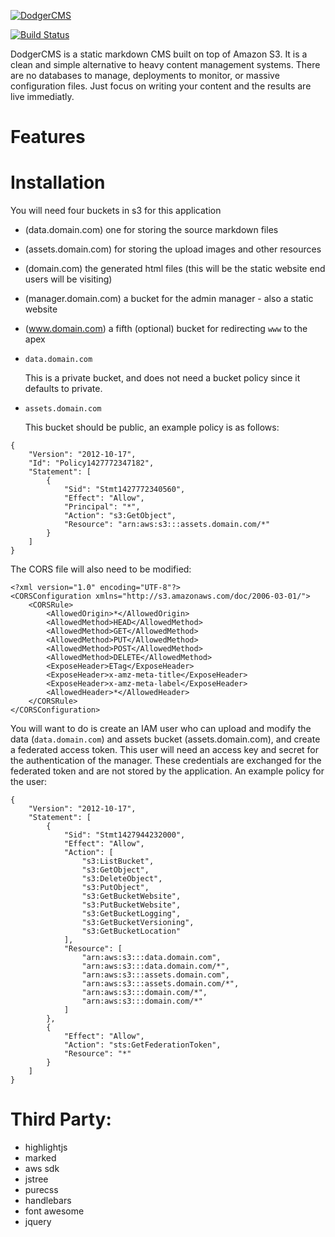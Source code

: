 [![DodgerCMS](http://i.imgur.com/EmVj8OL.png)](http://dodgercms.com/)

[![Build Status](https://travis-ci.org/ChrisZieba/dodgercms.svg)](https://travis-ci.org/ChrisZieba/dodgercms)
 
DodgerCMS is a static markdown CMS built on top of Amazon S3. It is a clean and simple alternative to heavy content management systems. There are no databases to manage, deployments to monitor, or massive configuration files. Just focus on writing your content and the results are live immediatly. 

# Features

# Installation

You will need four buckets in s3 for this application

- (data.domain.com) one for storing the source markdown files
- (assets.domain.com) for storing the upload images and other resources
- (domain.com) the generated html files (this will be the static website end users will be visiting)
- (manager.domain.com) a bucket for the admin manager - also a static website
- (www.domain.com) a fifth (optional) bucket for redirecting `www` to the apex

- `data.domain.com`

   This is a private bucket, and does not need a bucket policy since it defaults to private.

- `assets.domain.com`

   This bucket should be public, an example policy is as follows:

```
{
	"Version": "2012-10-17",
	"Id": "Policy1427772347182",
	"Statement": [
		{
			"Sid": "Stmt1427772340560",
			"Effect": "Allow",
			"Principal": "*",
			"Action": "s3:GetObject",
			"Resource": "arn:aws:s3:::assets.domain.com/*"
		}
	]
}

```

The CORS file will also need to be modified:

```
<?xml version="1.0" encoding="UTF-8"?>
<CORSConfiguration xmlns="http://s3.amazonaws.com/doc/2006-03-01/">
    <CORSRule>
        <AllowedOrigin>*</AllowedOrigin>
        <AllowedMethod>HEAD</AllowedMethod>
        <AllowedMethod>GET</AllowedMethod>
        <AllowedMethod>PUT</AllowedMethod>
        <AllowedMethod>POST</AllowedMethod>
        <AllowedMethod>DELETE</AllowedMethod>
        <ExposeHeader>ETag</ExposeHeader>
        <ExposeHeader>x-amz-meta-title</ExposeHeader>
        <ExposeHeader>x-amz-meta-label</ExposeHeader>
        <AllowedHeader>*</AllowedHeader>
    </CORSRule>
</CORSConfiguration>

```

You will want to do is create an IAM user who can upload and modify the data (`data.domain.com`) and assets bucket (assets.domain.com), and create a federated access token. This user will need an access key and secret for the authentication of the manager. These credentials are exchanged for the federated token and are not stored by the application. An example policy for the user:

```
{
    "Version": "2012-10-17",
    "Statement": [
        {
            "Sid": "Stmt1427944232000",
            "Effect": "Allow",
            "Action": [
                "s3:ListBucket",
                "s3:GetObject",
                "s3:DeleteObject",
                "s3:PutObject",
                "s3:GetBucketWebsite",
                "s3:PutBucketWebsite",
                "s3:GetBucketLogging",
                "s3:GetBucketVersioning",
                "s3:GetBucketLocation"
            ],
            "Resource": [
                "arn:aws:s3:::data.domain.com",
                "arn:aws:s3:::data.domain.com/*",
                "arn:aws:s3:::assets.domain.com",
                "arn:aws:s3:::assets.domain.com/*",
                "arn:aws:s3:::domain.com/*",
                "arn:aws:s3:::domain.com/*"
            ]
        },
        {
            "Effect": "Allow",
            "Action": "sts:GetFederationToken",
            "Resource": "*"
        }
    ]
}
```

# Third Party:

- highlightjs
- marked
- aws sdk
- jstree
- purecss
- handlebars
- font awesome
- jquery